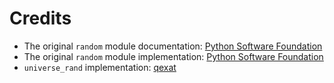 # Credits

- The original `random` module documentation: [Python Software Foundation](https://docs.python.org/3/library/random.html)
- The original `random` module implementation: [Python Software Foundation](https://github.com/python/cpython/blob/3.10/Lib/random.py)
- `universe_rand` implementation: [qexat](https://github.com/qexat)